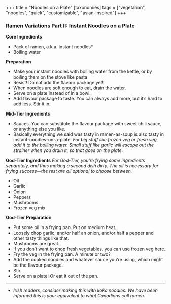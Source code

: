+++
title = "Noodles on a Plate"
[taxonomies]
tags = ["vegetarian", "noodles", "quick", "customizable", "asian-inspired"]
+++

### Ramen Variations Part II: Instant Noodles on a Plate

**Core Ingredients**
- Pack of ramen, a.k.a. instant noodles*
- Boiling water

**Preparation**
- Make your instant noodles with boiling water from the kettle, or by boiling them on the stove like pasta.
- Resist! Do not add the flavour package yet!
- When noodles are soft enough to eat, drain the water.
- Serve on a plate instead of in a bowl.
- Add flavour package to taste. You can always add more, but it’s hard to add less. Stir it in.

**Mid-Tier Ingredients**
- Sauces. You can substitute the flavour package with sweet chili sauce, or anything else you like.
- Basically everything we said was tasty in ramen-as-soup is also tasty in instant-noodles-on-a-plate. _For big stuff like frozen veg or fresh veg, add it to the boiling water. Small stuff like garlic will escape out the strainer when you drain it, so that goes on the plate._

**God-Tier Ingredients**
_For God-Tier, you’re frying some ingredients separately, and thus making a second dish dirty. The oil is necessary for frying success—the rest are all optional to choose between._
- Oil
- Garlic
- Onion
- Peppers
- Mushrooms
- Frozen veg mix

**God-Tier Preparation**
- Put some oil in a frying pan. Put on medium heat.
- Loosely chop garlic, and/or half an onion, and/or half a pepper and other tasty things like that.
- Mushrooms are great.
- If you don’t want to chop fresh vegetables, you can use frozen veg here.
- Fry the veg in the frying pan. A minute or two?
- Add the cooked noodles and whatever sauce you’re using, which might be the flavour package.
- Stir.
- Serve on a plate! Or eat it out of the pan.

---
* _Irish readers, consider making this with koka noodles. We have been informed this is your equivalent to what Canadians call ramen._